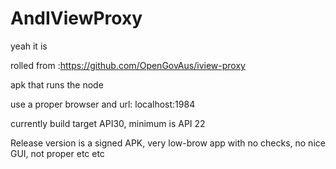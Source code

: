 # AndIViewProxy
yeah it is

rolled from :https://github.com/OpenGovAus/iview-proxy

apk that runs the node 

use a proper browser and url: localhost:1984

currently build target API30, minimum is API 22

Release version is a signed APK, very low-brow app with no checks, no nice GUI, not proper etc etc
